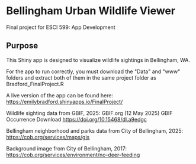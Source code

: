 # Bellingham Urban Wildlife Viewer
Final project for ESCI 599: App Development

## Purpose

This Shiny app is designed to visualize wildlife sightings in Bellingham, WA.

For the app to run correctly, you must download the "Data" and "www" folders and extract both of them in the same project folder as Bradford_FinalProject.R

A live version of the app can be found here: https://emilybradford.shinyapps.io/FinalProject/

Wildlife sighting data from GBIF, 2025: GBIF.org (12 May 2025) GBIF Occurrence Download https://doi.org/10.15468/dl.a9edgc

Bellingham neighborhood and parks data from City of Bellingham, 2025: https://cob.org/services/maps/gis

Background image from City of Bellingham, 2017: https://cob.org/services/environment/no-deer-feeding
